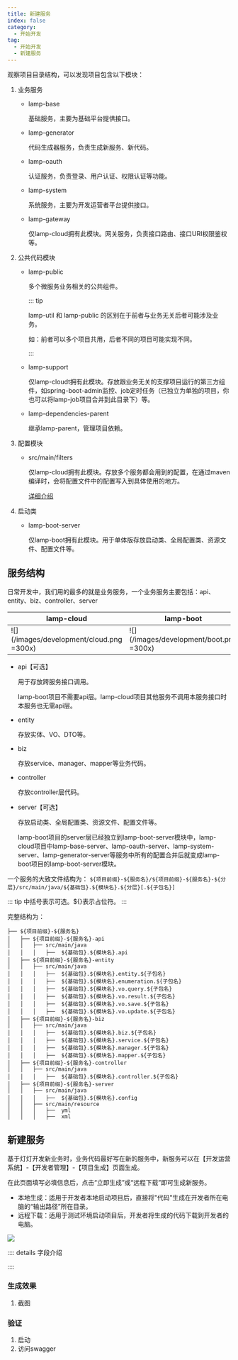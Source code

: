 ```yaml
---
title: 新建服务
index: false
category:
  - 开始开发
tag:
  - 开始开发
  - 新建服务
---
```


<!-- @include: ../info/架构介绍.md#dir -->

观察项目目录结构，可以发现项目包含以下模块：

1. 业务服务

   - lamp-base

     基础服务，主要为基础平台提供接口。

   - lamp-generator

     代码生成器服务，负责生成新服务、新代码。

   - lamp-oauth

     认证服务，负责登录、用户认证、权限认证等功能。

   - lamp-system

     系统服务，主要为开发运营者平台提供接口。

   - lamp-gateway

     仅lamp-cloud拥有此模块。网关服务，负责接口路由、接口URI权限鉴权等。

2. 公共代码模块

   - lamp-public

     多个微服务业务相关的公共组件。

     ::: tip

     lamp-util 和 lamp-public 的区别在于前者与业务无关后者可能涉及业务。

     如：前者可以多个项目共用，后者不同的项目可能实现不同。

     ::: 

   - lamp-support

     仅lamp-cloudt拥有此模块。存放跟业务无关的支撑项目运行的第三方组件，如spring-boot-admin监控、job定时任务（已独立为单独的项目，你也可以将lamp-job项目合并到此目录下）等。

   - lamp-dependencies-parent

     继承lamp-parent，管理项目依赖。

3. 配置模块

   - src/main/filters

     仅lamp-cloud拥有此模块。存放多个服务都会用到的配置，在通过maven编译时，会将配置文件中的配置写入到具体使用的地方。
     
     [详细介绍](./配置文件.md)

4. 启动类

   - lamp-boot-server

     仅lamp-boot拥有此模块。用于单体版存放启动类、全局配置类、资源文件、配置文件等。

## 服务结构

日常开发中，我们用的最多的就是业务服务，一个业务服务主要包括：api、entity、biz、controller、server

| lamp-cloud                               | lamp-boot                               |
| ---------------------------------------- | --------------------------------------- |
| ![](/images/development/cloud.png =300x) | ![](/images/development/boot.png =300x) |

- api【可选】

  用于存放跨服务接口调用。

  lamp-boot项目不需要api层。lamp-cloud项目其他服务不调用本服务接口时本服务也无需api层。

- entity

  存放实体、VO、DTO等。

- biz

  存放service、manager、mapper等业务代码。

- controller

  存放controller层代码。

- server【可选】

  存放启动类、全局配置类、资源文件、配置文件等。

  lamp-boot项目的server层已经独立到lamp-boot-server模块中，lamp-cloud项目中lamp-base-server、lamp-oauth-server、lamp-system-server、lamp-generator-server等服务中所有的配置合并后就变成lamp-boot项目的lamp-boot-server模块。

一个服务的大致文件结构为：
`${项目前缀}-${服务名}/${项目前缀}-${服务名}-${分层}/src/main/java/${基础包}.${模块名}.${分层}[.${子包名}]`

::: tip
中括号表示可选。${}表示占位符。
:::

完整结构为：

```shell          
├── ${项目前缀}-${服务名}           
│   ├── ${项目前缀}-${服务名}-api   
│   │   ├── src/main/java 
│   │   │   ├──  ${基础包}.${模块名}.api
│   ├── ${项目前缀}-${服务名}-entity   
│   │   ├── src/main/java 
│   │   │   ├──  ${基础包}.${模块名}.entity.${子包名}
│   │   │   ├──  ${基础包}.${模块名}.enumeration.${子包名}
│   │   │   ├──  ${基础包}.${模块名}.vo.query.${子包名}
│   │   │   ├──  ${基础包}.${模块名}.vo.result.${子包名}
│   │   │   ├──  ${基础包}.${模块名}.vo.save.${子包名}
│   │   │   ├──  ${基础包}.${模块名}.vo.update.${子包名}
│   ├── ${项目前缀}-${服务名}-biz   
│   │   ├── src/main/java 
│   │   │   ├──  ${基础包}.${模块名}.biz.${子包名}
│   │   │   ├──  ${基础包}.${模块名}.service.${子包名}
│   │   │   ├──  ${基础包}.${模块名}.manager.${子包名}
│   │   │   ├──  ${基础包}.${模块名}.mapper.${子包名}
│   ├── ${项目前缀}-${服务名}-controller         
│   │   ├── src/main/java 
│   │   │   ├──  ${基础包}.${模块名}.controller.${子包名}
│   ├── ${项目前缀}-${服务名}-server        
│   │   ├── src/main/java 
│   │   │   ├──  ${基础包}.${模块名}.config   
│   │   ├── src/main/resource 
│   │   │   ├──  yml     
│   │   │   ├──  xml     
```



## 新建服务

基于灯灯开发新业务时，业务代码最好写在新的服务中，新服务可以在【开发运营系统】-【开发者管理】-【项目生成】页面生成。

在此页面填写必填信息后，点击“立即生成”或“远程下载”即可生成新服务。

- 本地生成：适用于开发者本地启动项目后，直接将"代码"生成在开发者所在电脑的“输出路径”所在目录。
- 远程下载：适用于测试环境启动项目后，开发者将生成的代码下载到开发者的电脑。

![](/images/intro/开发运营平台_项目生成.png)

:::: details 字段介绍

<!-- @include: ../intro/devOperation/developer/项目生成.md#field -->

:::: 

### 生成效果

1. 截图

### 验证

1. 启动
2. 访问swagger
